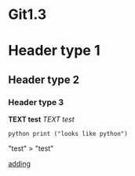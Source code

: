 # Git1.3

# Header type 1
## Header type 2
### Header type 3

**TEXT test**
*TEXT test*

`python print ("looks like python")`

"test" > "test"

[adding](https://cdn.britannica.com/45/5645-050-B9EC0205/head-treasure-flower-disk-flowers-inflorescence-ray.jpg)

